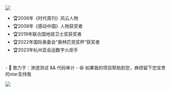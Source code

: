 <img src="https://readme-typing-svg.herokuapp.com/?lines=Hi,%20I'm%20LuvTheEagleStan!%20;Welcome%20to%20my%20GitHub%20homepage!&font=Roboto" />

- 🏆2006年《时代周刊》风云人物
- 🏆2008年《感动中国》人物获奖者
- 🏆2019年联合国地球卫士奖获奖者
- 🏆2022年国际奥委会“奥林匹克奖杯”获奖者
- 🏆2023年杭州亚会运数字火炬手
<br>
- 🔭 致力于：渗透测试 && 代码审计
- 😄 如果我的项目帮助到您，麻烦留下您宝贵的star支持我

![](https://github-readme-stats.vercel.app/api?username=LuvTheEagleStan&show_icons=true&theme=transparent&count_private=true)


